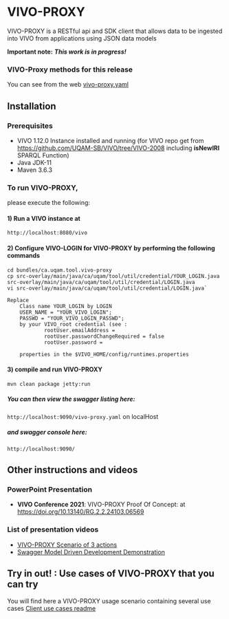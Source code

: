 # VIVO-PROXY
VIVO-PROXY is a RESTful api and SDK client that allows data to be ingested into VIVO from applications using JSON data models

**Important note:** ***This work is in progress!***
### VIVO-Proxy methods for this release

You can see from the web [vivo-proxy.yaml](https://editor.swagger.io/?url=https://raw.githubusercontent.com/vivo-community/VIVO-PROXY/main/bundles/ca.uqam.tool.vivo-proxy/api/vivo-proxy.yaml)

## Installation

### Prerequisites

- VIVO 1.12.0 Instance installed and running (for VIVO repo get from https://github.com/UQAM-SB/VIVO/tree/VIVO-2008 including **isNewIRI** SPARQL Function)
- Java JDK-11
- Maven 3.6.3

### To run VIVO-PROXY, 
please execute the following:

#### 1) Run a VIVO instance at 
`http://localhost:8080/vivo`

#### 2) Configure VIVO-LOGIN for VIVO-PROXY by performing the following commands

```
cd bundles/ca.uqam.tool.vivo-proxy
cp src-overlay/main/java/ca/uqam/tool/util/credential/YOUR_LOGIN.java src-overlay/main/java/ca/uqam/tool/util/credential/LOGIN.java
vi src-overlay/main/java/ca/uqam/tool/util/credential/LOGIN.java`

Replace     
    Class name YOUR_LOGIN by LOGIN
    USER_NAME = "YOUR_VIVO_LOGIN";
    PASSWD = "YOUR_VIVO_LOGIN_PASSWD"; 
    by your VIVO_root credential (see :
            rootUser.emailAddress = 
            rootUser.passwordChangeRequired = false
            rootUser.password = 
      
    properties in the $VIVO_HOME/config/runtimes.properties

```

####  3) compile and run VIVO-PROXY

```
mvn clean package jetty:run
```

##### You can then view the swagger listing here:

`http://localhost:9090/vivo-proxy.yaml` on localHost


##### and swagger console here:

`http://localhost:9090/`

## Other instructions and videos

### PowerPoint Presentation

- **VIVO Conference 2021**: VIVO-PROXY Proof Of Concept: at [https://doi.org/10.13140/RG.2.2.24103.06569 ](https://doi.org/10.13140/RG.2.2.24103.06569)

### List of presentation videos

- [VIVO-PROXY Scenario of 3 actions](https://youtu.be/alOBBHnIx14)
- [Swagger Model Driven Development Demonstration ](https://youtu.be/jyz0WQuj9UU)

## Try in out! : Use cases of VIVO-PROXY that you can try
You will find here a VIVO-PROXY usage scenario containing several use cases 
[Client use cases readme](https://github.com/vivo-community/VIVO-PROXY/tree/issues-3/bundles/ca.uqam.tool.vivo-proxy.client#readme)





